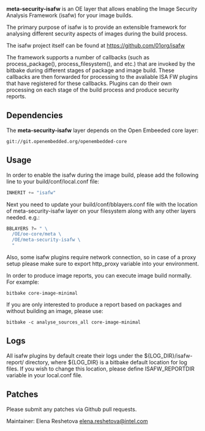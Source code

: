 **meta-security-isafw** is an OE layer that allows enabling the Image
Security Analysis Framework (isafw) for your image builds. 

The primary purpose of isafw is to provide an extensible 
framework for analysing different security aspects of images 
during the build process.

The isafw project itself can be found at 
    https://github.com/01org/isafw

The framework supports a number of callbacks (such as 
process_package(), process_filesystem(), and etc.) that are invoked 
by the bitbake during different stages of package and image build. 
These callbacks are then forwarded for processing to the avaliable 
ISA FW plugins that have registered for these callbacks. 
Plugins can do their own processing on each stage of the build 
process and produce security reports. 

Dependencies
------------

The **meta-security-isafw** layer depends on the Open Embeeded
core layer:

    git://git.openembedded.org/openembedded-core


Usage
-----

In order to enable the isafw during the image build, please add 
the following line to your build/conf/local.conf file:

```python
INHERIT += "isafw"
```

Next you need to update your build/conf/bblayers.conf file with the
location of meta-security-isafw layer on your filesystem along with
any other layers needed. e.g.:

```python
BBLAYERS ?= " \
  /OE/oe-core/meta \
  /OE/meta-security-isafw \
  "
```
 
Also, some isafw plugins require network connection, so in case of a
proxy setup please make sure to export http_proxy variable into your 
environment.

In order to produce image reports, you can execute image build 
normally. For example:

```shell
bitbake core-image-minimal
```

If you are only interested to produce a report based on packages 
and without building an image, please use:

```shell
bitbake -c analyse_sources_all core-image-minimal
```


Logs
----

All isafw plugins by default create their logs under the 
${LOG_DIR}/isafw-report/ directory, where ${LOG_DIR} is a bitbake 
default location for log files. If you wish to change this location, 
please define ISAFW_REPORTDIR variable in your local.conf file. 

Patches
-------

Please submit any patches via Github pull requests.

Maintainer: Elena Reshetova elena.reshetova@intel.com

